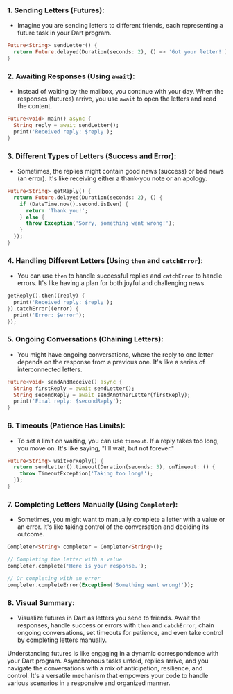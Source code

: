 ### 1. **Sending Letters (Futures):**
   - Imagine you are sending letters to different friends, each representing a future task in your Dart program.

   ```dart
   Future<String> sendLetter() {
     return Future.delayed(Duration(seconds: 2), () => 'Got your letter!');
   }
   ```

### 2. **Awaiting Responses (Using `await`):**
   - Instead of waiting by the mailbox, you continue with your day. When the responses (futures) arrive, you use `await` to open the letters and read the content.

   ```dart
   Future<void> main() async {
     String reply = await sendLetter();
     print('Received reply: $reply');
   }
   ```

### 3. **Different Types of Letters (Success and Error):**
   - Sometimes, the replies might contain good news (success) or bad news (an error). It's like receiving either a thank-you note or an apology.

   ```dart
   Future<String> getReply() {
     return Future.delayed(Duration(seconds: 2), () {
       if (DateTime.now().second.isEven) {
         return 'Thank you!';
       } else {
         throw Exception('Sorry, something went wrong!');
       }
     });
   }
   ```

### 4. **Handling Different Letters (Using `then` and `catchError`):**
   - You can use `then` to handle successful replies and `catchError` to handle errors. It's like having a plan for both joyful and challenging news.

   ```dart
   getReply().then((reply) {
     print('Received reply: $reply');
   }).catchError((error) {
     print('Error: $error');
   });
   ```

### 5. **Ongoing Conversations (Chaining Letters):**
   - You might have ongoing conversations, where the reply to one letter depends on the response from a previous one. It's like a series of interconnected letters.

   ```dart
   Future<void> sendAndReceive() async {
     String firstReply = await sendLetter();
     String secondReply = await sendAnotherLetter(firstReply);
     print('Final reply: $secondReply');
   }
   ```

### 6. **Timeouts (Patience Has Limits):**
   - To set a limit on waiting, you can use `timeout`. If a reply takes too long, you move on. It's like saying, "I'll wait, but not forever."

   ```dart
   Future<String> waitForReply() {
     return sendLetter().timeout(Duration(seconds: 3), onTimeout: () {
       throw TimeoutException('Taking too long!');
     });
   }
   ```

### 7. **Completing Letters Manually (Using `Completer`):**
   - Sometimes, you might want to manually complete a letter with a value or an error. It's like taking control of the conversation and deciding its outcome.

   ```dart
   Completer<String> completer = Completer<String>();

   // Completing the letter with a value
   completer.complete('Here is your response.');

   // Or completing with an error
   completer.completeError(Exception('Something went wrong!'));
   ```

### 8. **Visual Summary:**
   - Visualize futures in Dart as letters you send to friends. Await the responses, handle success or errors with `then` and `catchError`, chain ongoing conversations, set timeouts for patience, and even take control by completing letters manually.

Understanding futures is like engaging in a dynamic correspondence with your Dart program. Asynchronous tasks unfold, replies arrive, and you navigate the conversations with a mix of anticipation, resilience, and control. It's a versatile mechanism that empowers your code to handle various scenarios in a responsive and organized manner.